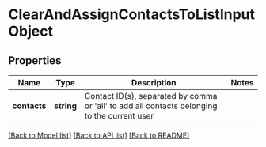 # ClearAndAssignContactsToListInputObject

## Properties
Name | Type | Description | Notes
------------ | ------------- | ------------- | -------------
**contacts** | **string** | Contact ID(s), separated by comma or &#39;all&#39; to add all contacts belonging to the current user | 

[[Back to Model list]](../README.md#documentation-for-models) [[Back to API list]](../README.md#documentation-for-api-endpoints) [[Back to README]](../README.md)


